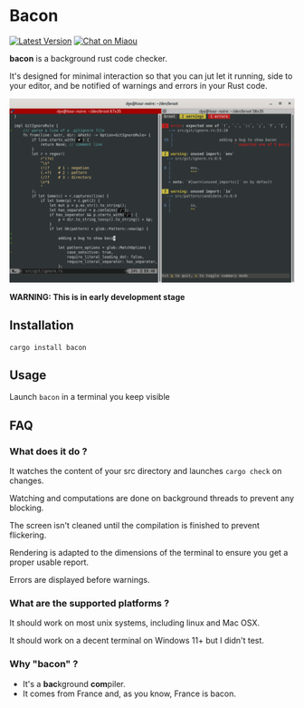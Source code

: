 # Bacon

[![Latest Version][s1]][l1] [![Chat on Miaou][s2]][l2]

[s1]: https://img.shields.io/crates/v/bacon.svg
[l1]: https://crates.io/crates/bacon

[s2]: https://miaou.dystroy.org/static/shields/room.svg
[l2]: https://miaou.dystroy.org/3768?rust


**bacon** is a background rust code checker.

It's designed for minimal interaction so that you can jut let it running, side to your editor, and be notified of warnings and errors in your Rust code.

![screenshot](doc/screenshot.png)

**WARNING: This is in early development stage**

## Installation

    cargo install bacon

## Usage

Launch `bacon` in a terminal you keep visible

## FAQ

### What does it do ?

It watches the content of your src directory and launches `cargo check` on changes.

Watching and computations are done on background threads to prevent any blocking.

The screen isn't cleaned until the compilation is finished to prevent flickering.

Rendering is adapted to the dimensions of the terminal to ensure you get a proper usable report.

Errors are displayed before warnings.

### What are the supported platforms ?

It should work on most unix systems, including linux and Mac OSX.

It should work on a decent terminal on Windows 11+ but I didn't test.

### Why "bacon" ?

* It's a **bac**kground **com**piler.
* It comes from France and, as you know, France is bacon.
